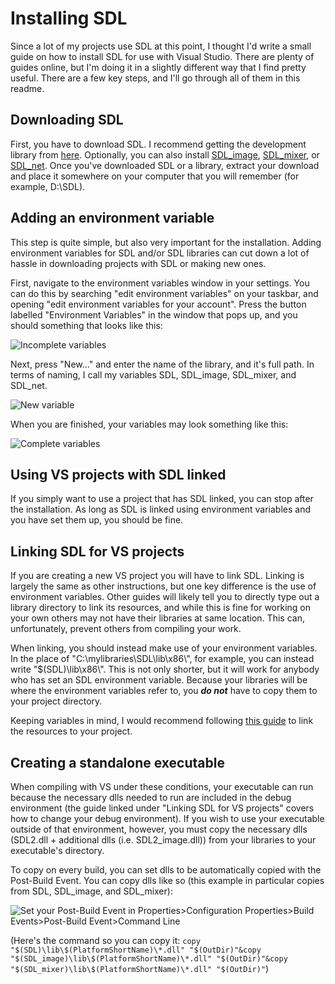 # Installing SDL
Since a lot of my projects use SDL at this point, I thought I'd write a small guide on how to install SDL for use with Visual Studio. There are plenty of guides online, but I'm doing it in a slightly different way that I find pretty useful. There are a few key steps, and I'll go through all of them in this readme.

## Downloading SDL
First, you have to download SDL. I recommend getting the development library from [here](https://www.libsdl.org/download-2.0.php). Optionally, you can also install [SDL_image](https://www.libsdl.org/projects/SDL_image/), [SDL_mixer](https://www.libsdl.org/projects/SDL_mixer/), or [SDL_net](https://www.libsdl.org/projects/SDL_net/). Once you've downloaded SDL or a library, extract your download and place it somewhere on your computer that you will remember (for example, D:\SDL).

## Adding an environment variable
This step is quite simple, but also very important for the installation. Adding environment variables for SDL and/or SDL libraries can cut down a lot of hassle in downloading projects with SDL or making new ones.

First, navigate to the environment variables window in your settings. You can do this by searching "edit environment variables" on your taskbar, and opening "edit environment variables for your account". Press the button labelled "Environment Variables" in the window that pops up, and you should something that looks like this:

![Incomplete variables](https://user-images.githubusercontent.com/50138952/110579760-87ac1000-81bb-11eb-90ee-e51c858069e7.png)

Next, press "New..." and enter the name of the library, and it's full path.
In terms of naming, I call my variables SDL, SDL_image, SDL_mixer, and SDL_net.

![New variable](https://user-images.githubusercontent.com/50138952/110579801-95619580-81bb-11eb-87a4-b950779fa181.png)

When you are finished, your variables may look something like this:

![Complete variables](https://user-images.githubusercontent.com/50138952/110579721-77943080-81bb-11eb-8268-14e25719272d.png)

## Using VS projects with SDL linked
If you simply want to use a project that has SDL linked, you can stop after the installation. As long as SDL is linked using environment variables and you have set them up, you should be fine.

## Linking SDL for VS projects
If you are creating a new VS project you will have to link SDL. Linking is largely the same as other instructions, but one key difference is the use of environment variables. Other guides will likely tell you to directly type out a library directory to link its resources, and while this is fine for working on your own others may not have their libraries at same location. This can, unfortunately, prevent others from compiling your work.

When linking, you should instead make use of your environment variables. In the place of "C:\mylibraries\SDL\lib\x86\\", for example, you can instead write "$(SDL)\lib\x86\\". This is not only shorter, but it will work for anybody who has set an SDL environment variable. Because your libraries will be where the environment variables refer to, you ***do not*** have to copy them to your project directory.

Keeping variables in mind, I would recommend following [this guide](https://thenumbat.github.io/cpp-course/sdl2/01/vsSetup.html) to link the resources to your project.

## Creating a standalone executable
When compiling with VS under these conditions, your executable can run because the necessary dlls needed to run are included in the debug environment (the guide linked under "Linking SDL for VS projects" covers how to change your debug environment). If you wish to use your executable outside of that environment, however, you must copy the necessary dlls (SDL2.dll + additional dlls (i.e. SDL2_image.dll)) from your libraries to your executable's directory.

To copy on every build, you can set dlls to be automatically copied with the Post-Build Event. You can copy dlls like so (this example in particular copies from SDL, SDL_image, and SDL_mixer):

![Set your Post-Build Event in Properties>Configuration Properties>Build Events>Post-Build Event>Command Line](https://user-images.githubusercontent.com/50138952/113514420-cca44600-95b1-11eb-9afc-b60de95b2fdd.png)

(Here's the command so you can copy it: `copy "$(SDL)\lib\$(PlatformShortName)\*.dll" "$(OutDir)"&copy "$(SDL_image)\lib\$(PlatformShortName)\*.dll" "$(OutDir)"&copy "$(SDL_mixer)\lib\$(PlatformShortName)\*.dll" "$(OutDir)"`)
